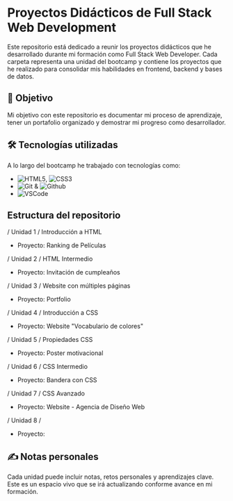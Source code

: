 # Proyectos Didácticos de Full Stack Web Development

Este repositorio está dedicado a reunir los proyectos didácticos que he desarrollado durante mi formación como Full Stack Web Developer. 
Cada carpeta representa una unidad del bootcamp y contiene los proyectos que he realizado para consolidar mis habilidades en frontend, backend y bases de datos.

## 🎯 Objetivo

Mi objetivo con este repositorio es documentar mi proceso de aprendizaje, tener un portafolio organizado y demostrar mi progreso como desarrollador.

## 🛠️ Tecnologías utilizadas

A lo largo del bootcamp he trabajado con tecnologías como:
- <img src="https://img.shields.io/badge/HTML5-F2F230" alt="HTML5">, <img src="https://img.shields.io/badge/CSS3-C2F261" alt="CSS3">
- <img src="https://img.shields.io/badge/Git-91F291" alt="Git"> & <img src="https://img.shields.io/badge/Github-61F2C2" alt="Github">
- <img src="https://img.shields.io/badge/VSCode-30F2F2" alt="VSCode">

## Estructura del repositorio

/ Unidad 1 / Introducción a HTML
  - Proyecto: Ranking de Películas
    
/ Unidad 2 / HTML Intermedio
  - Proyecto: Invitación de cumpleaños
    
/ Unidad 3 / Website con múltiples páginas
  - Proyecto: Portfolio
    
/ Unidad 4 / Introducción a CSS
  - Proyecto: Website "Vocabulario de colores"

/ Unidad 5 / Propiedades CSS
  - Proyecto: Poster motivacional
    
/ Unidad 6 / CSS Intermedio
  - Proyecto: Bandera con CSS
    
/ Unidad 7 / CSS Avanzado
  - Proyecto: Website - Agencia de Diseño Web
    
/ Unidad 8 / 
  - Proyecto:

## ✍️ Notas personales
Cada unidad puede incluir notas, retos personales y aprendizajes clave. Este es un espacio vivo que se irá actualizando conforme avance en mi formación.
